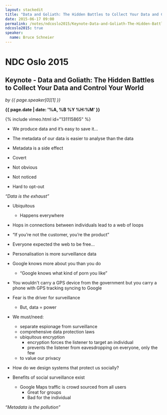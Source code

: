 ```yaml
---
layout: stackedit
title: "Data and Goliath: The Hidden Battles to Collect Your Data and Control Your World"
date: 2015-06-17 09:00
permalink: /notes/ndcoslo2015/Keynote-Data-and-Goliath-The-Hidden-Battles-to-Collect-Your-Data-and-Control-Your-World.html
ndcoslo2015: true
speaker: 
  name: Bruce Schneier
---
```


# NDC Oslo 2015

## Keynote - Data and Goliath: The Hidden Battles to Collect Your Data and Control Your World
*by {{ page.speaker[0][1] }}*

**{{ page.date | date: '%A, %B %Y %H:%M' }}**

{% include vimeo.html id="131115865" %}

* We produce data and it’s easy to save it…

* The metadata of our data is easier to analyse than the data

* Metadata is a side effect
 * Covert
 * Not obvious
 * Not noticed
 * Hard to opt-out

*“Data is the exhaust”*

* Ubiquitous
	* Happens everywhere

* Hops in connections between individuals lead to a web of loops

* “If you’re not the customer, you’re the product”

* Everyone expected the web to be free…

* Personalisation is more surveillance data

* Google knows more about you than you do
	* “Google knows what kind of porn you like”

* You wouldn't carry a GPS device from the government but you carry a phone with GPS tracking syncing to Google

* Fear is the driver for surveillance
	* But, data = power

* We must/need:
	* separate espionage from surveillance
	* comprehensive data protection laws
	* ubiquitous encryption
		* encryption forces the listener to target an individual
		* prevents the listener from eavesdropping on everyone, only the few
	* to value our privacy

* How do we design systems that protect us socially?

* Benefits of social surveillance exist
	* Google Maps traffic is crowd sourced from all users
		* Great for groups
		* Bad for the individual

*“Metadata is the pollution”*